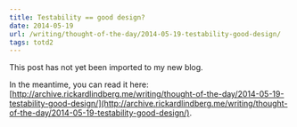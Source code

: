 ```yaml
---
title: Testability == good design?
date: 2014-05-19
url: /writing/thought-of-the-day/2014-05-19-testability-good-design/
tags: totd2
---
```


This post has not yet been imported to my new blog.

In the meantime, you can read it here: [http://archive.rickardlindberg.me/writing/thought-of-the-day/2014-05-19-testability-good-design/](http://archive.rickardlindberg.me/writing/thought-of-the-day/2014-05-19-testability-good-design/).
